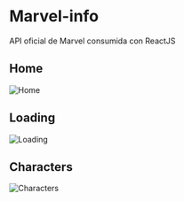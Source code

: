 # Marvel-info
API oficial de Marvel consumida con ReactJS

## Home
![Home](https://user-images.githubusercontent.com/46910469/59320101-b0277300-8c92-11e9-8764-aa43c904d1ad.png)

## Loading
![Loading](https://user-images.githubusercontent.com/46910469/59320123-ccc3ab00-8c92-11e9-939e-4b41b7388f3d.png)

## Characters
![Characters](https://user-images.githubusercontent.com/46910469/59320149-e238d500-8c92-11e9-9b90-258e7c8a4742.png)

